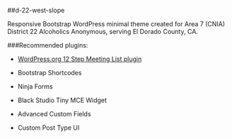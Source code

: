 ##d-22-west-slope

Responsive Bootstrap WordPress minimal theme created for 
Area 7 (CNIA) District 22 Alcoholics Anonymous, serving 
El Dorado County, CA.

###Recommended plugins:
 
* [WordPress.org 12 Step Meeting List plugin](https://wordpress.org/plugins/12-step-meeting-list/) 

* Bootstrap Shortcodes

* Ninja Forms

* Black Studio Tiny MCE Widget

* Advanced Custom Fields

* Custom Post Type UI

